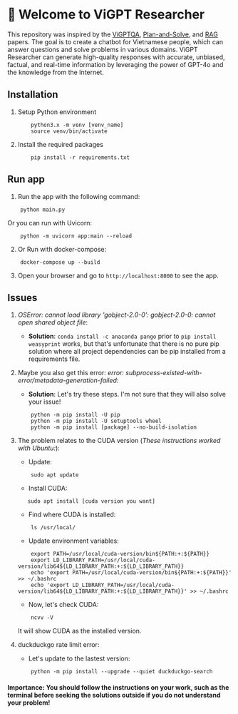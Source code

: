 # 🔎 Welcome to ViGPT Researcher

This repository was inspired by the [ViGPTQA](https://aclanthology.org/2023.emnlp-industry.70), [Plan-and-Solve](https://arxiv.org/abs/2305.04091), and [RAG](https://arxiv.org/abs/2005.11401) papers. The goal is to create a chatbot for Vietnamese people, which can answer questions and solve problems in various domains. ViGPT Researcher can generate high-quality responses with accurate, unbiased, factual, and real-time information by leveraging the power of GPT-4o and the knowledge from the Internet.

## Installation
1. Setup Python environment
    ```
        python3.x -m venv [venv_name]
        source venv/bin/activate
    ```
2. Install the required packages
    ```
        pip install -r requirements.txt
    ```

## Run app
1. Run the app with the following command:
```
    python main.py
```
Or you can run with Uvicorn:
```
    python -m uvicorn app:main --reload
```
2. Or Run with docker-compose:
```
    docker-compose up --build
```
3. Open your browser and go to `http://localhost:8000` to see the app.

## Issues
1. *OSError: cannot load library 'gobject-2.0-0': gobject-2.0-0: cannot open shared object file*:
    - **Solution**: `conda install -c anaconda pango` prior to `pip install weasyprint` works, but that's unfortunate that there is no pure pip solution where all project dependencies can be pip installed from a requirements file.

2. Maybe you also get this error: *error: subprocess-existed-with-error/metadata-generation-failed*:
    - **Solution**: Let's try these steps. I'm not sure that they will also solve your issue!
  
   ```
       python -m pip install -U pip
       python -m pip install -U setuptools wheel
       python -m pip install [package] --no-build-isolation
   ```

3. The problem relates to the CUDA version (*These instructions worked with Ubuntu:*):
   * Update:
   ```
       sudo apt update
   ```
   * Install CUDA:
   ```
      sudo apt install [cuda version you want]
   ```
   * Find where CUDA is installed:
   ```
       ls /usr/local/
   ```
   * Update environment variables:
   ```
       export PATH=/usr/local/cuda-version/bin${PATH:+:${PATH}}
       export LD_LIBRARY_PATH=/usr/local/cuda-version/lib64${LD_LIBRARY_PATH:+:${LD_LIBRARY_PATH}}
       echo 'export PATH=/usr/local/cuda-version/bin${PATH:+:${PATH}}' >> ~/.bashrc
       echo 'export LD_LIBRARY_PATH=/usr/local/cuda-version/lib64${LD_LIBRARY_PATH:+:${LD_LIBRARY_PATH}}' >> ~/.bashrc
   ```
   * Now, let's check CUDA:
   ```
       ncvv -V
   ```
   It will show CUDA as the installed version.
   
4. duckduckgo rate limit error:
    * Let's update to the lastest version:
    ```
        python -m pip install --upgrade --quiet duckduckgo-search
    ```
   
#### Importance: You should follow the instructions on your work, such as the terminal before seeking the solutions outside if you do not understand your problem!
